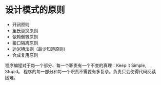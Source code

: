 # 设计模式的原则

-   开闭原则
-   里氏替换原则
-   依赖倒转原则
-   接口隔离原则
-   迪米特法则（最少知道原则）
-   合成复用原则

程序编程对于每一个部分、每一个职责有一个不变的真理：Keep it Simple, Stupid。
程序的每一部分和每一个职责不需要有多复杂。负责只会使得代码阅读困难。
